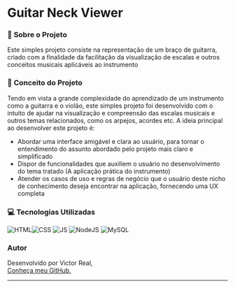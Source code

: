 # Guitar Neck Viewer
### 📍 **Sobre o Projeto**

Este simples projeto consiste na representação de um braço de guitarra, criado com a finalidade da facilitação da visualização de escalas e outros conceitos musicais aplicáveis ao instrumento

### 📖 **Conceito do Projeto** 

Tendo em vista a grande complexidade do aprendizado de um instrumento como a guitarra e o violão, este simples projeto foi desenvolvido com o intuito de ajudar na visualização e compreensão das escalas musicais e outros temas relacionados, como os arpejos, acordes etc.
A ideia principal ao desenvolver este projeto é:
- Abordar uma interface amigável e clara ao usuário, para tornar o entendimento do assunto abordado pelo projeto mais claro e simplificado
- Dispor de funcionalidades que auxiliem o usuário no desenvolvimento do tema tratado (A aplicação prática do instrumento)
- Atender os casos de uso e regras de negócio que o usuário deste nicho de conhecimento deseja encontrar na aplicação, fornecendo uma UX completa

### 💻 **Tecnologias Utilizadas**

![HTML](https://github.com/real-viictor/utilities/blob/main/HTML-Logo.png)![CSS](https://github.com/real-viictor/utilities/blob/main/CSS-Logo.png) ![JS](https://github.com/real-viictor/utilities/blob/main/JS-Logo.png) ![NodeJS](https://github.com/real-viictor/utilities/blob/main/NodeJS-Logo.png) ![MySQL](https://github.com/real-viictor/utilities/blob/main/MySQL-Logo.png)

### **Autor**

Desenvolvido por Victor Real,\
[Conheça meu GitHub.](https://github.com/real-viictor)

---

